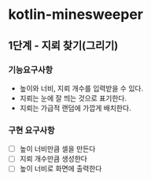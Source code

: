 # kotlin-minesweeper

## 1단계 - 지뢰 찾기(그리기)
### 기능요구사항
- 높이와 너비, 지뢰 개수를 입력받을 수 있다.
- 지뢰는 눈에 잘 띄는 것으로 표기한다.
- 지뢰는 가급적 랜덤에 가깝게 배치한다.

### 구현 요구사항
- [ ] 높이 너비만큼 셀을 만든다
- [ ] 지뢰 개수만큼 생성한다
- [ ] 높이 너비로 화면에 출력한다

